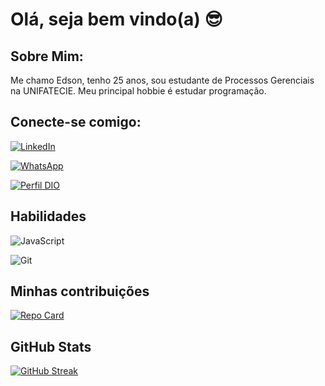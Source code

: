 # Olá, seja bem vindo(a) 😎

## Sobre Mim:
 Me chamo Edson, tenho 25 anos, sou estudante de Processos Gerenciais na UNIFATECIE. Meu principal hobbie é estudar programação.

## Conecte-se comigo:
[![LinkedIn](https://img.shields.io/badge/LinkedIn-0077B5?style=for-the-badge&logo=linkedin&logoColor=white)](https://www.linkedin.com/in/edson-l-m-c/) 

[![WhatsApp](https://img.shields.io/badge/WhatsApp-25D366?style=for-the-badge&logo=whatsapp&logoColor=white)](https://wa.me/+5561991601289)

[![Perfil DIO](https://img.shields.io/badge/Perfil.DIO-white)](https://www.dio.me/users/edsonlinopro)

## Habilidades
![JavaScript](https://img.shields.io/badge/JavaScript-F7DF1E?style=for-the-badge&logo=javascript&logoColor=black)

![Git](https://img.shields.io/badge/GIT-E44C30?style=for-the-badge&logo=git&logoColor=white)


## Minhas contribuições
[![Repo Card](https://github-readme-stats.vercel.app/api/pin/?username=edsonlino1&repo=dio-lab-open-source&bg_color=000&border_color=30A3DC&show_icons=true&icon_color=30A3DC&title_color=E94D5F&text_color=FFF)](https://github.com/edsonlino1/dio-lab-open-source)
## GitHub Stats

[![GitHub Streak](https://streak-stats.demolab.com/?user=edsonlino1&theme=bear&background=000&border=30A3DC&dates=FFF)](https://git.io/streak-stats)

<!---
Edsonlino1/Edsonlino1 is a ✨ special ✨ repository because its `README.md` (this file) appears on your GitHub profile.
You can click the Preview link to take a look at your changes.
--->
